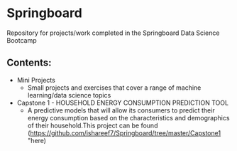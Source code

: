 # Springboard
Repository for projects/work completed in the Springboard Data Science Bootcamp

## Contents:

* Mini Projects
    - Small projects and exercises that cover a range of machine learning/data science topics
* Capstone 1 - HOUSEHOLD ENERGY CONSUMPTION PREDICTION TOOL
    - A predictive models that will allow its consumers to predict their energy consumption based on the characteristics and demographics of their household.This project can be found (https://github.com/ishareef7/Springboard/tree/master/Capstone1 "here)

